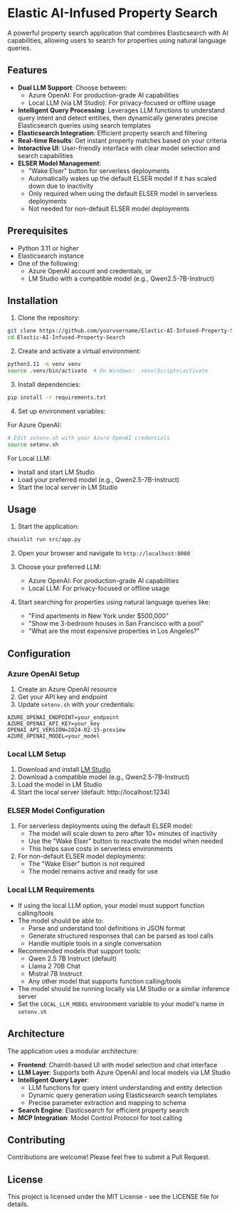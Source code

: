 # Elastic AI-Infused Property Search

A powerful property search application that combines Elasticsearch with AI capabilities, allowing users to search for properties using natural language queries.

## Features

- **Dual LLM Support**: Choose between:
  - Azure OpenAI: For production-grade AI capabilities
  - Local LLM (via LM Studio): For privacy-focused or offline usage
- **Intelligent Query Processing**: Leverages LLM functions to understand query intent and detect entities, then dynamically generates precise Elasticsearch queries using search templates
- **Elasticsearch Integration**: Efficient property search and filtering
- **Real-time Results**: Get instant property matches based on your criteria
- **Interactive UI**: User-friendly interface with clear model selection and search capabilities
- **ELSER Model Management**: 
  - "Wake Elser" button for serverless deployments
  - Automatically wakes up the default ELSER model if it has scaled down due to inactivity
  - Only required when using the default ELSER model in serverless deployments
  - Not needed for non-default ELSER model deployments

## Prerequisites

- Python 3.11 or higher
- Elasticsearch instance
- One of the following:
  - Azure OpenAI account and credentials, or
  - LM Studio with a compatible model (e.g., Qwen2.5-7B-Instruct)

## Installation

1. Clone the repository:
```bash
git clone https://github.com/yourusername/Elastic-AI-Infused-Property-Search.git
cd Elastic-AI-Infused-Property-Search
```

2. Create and activate a virtual environment:
```bash
python3.11 -m venv venv
source .venv/bin/activate  # On Windows: .venv\Scripts\activate
```

3. Install dependencies:
```bash
pip install -r requirements.txt
```

4. Set up environment variables:

For Azure OpenAI:
```bash
# Edit setenv.sh with your Azure OpenAI credentials
source setenv.sh
```

For Local LLM:
- Install and start LM Studio
- Load your preferred model (e.g., Qwen2.5-7B-Instruct)
- Start the local server in LM Studio

## Usage

1. Start the application:
```bash
chainlit run src/app.py
```

2. Open your browser and navigate to `http://localhost:8000`

3. Choose your preferred LLM:
   - Azure OpenAI: For production-grade AI capabilities
   - Local LLM: For privacy-focused or offline usage

4. Start searching for properties using natural language queries like:
   - "Find apartments in New York under $500,000"
   - "Show me 3-bedroom houses in San Francisco with a pool"
   - "What are the most expensive properties in Los Angeles?"

## Configuration

### Azure OpenAI Setup
1. Create an Azure OpenAI resource
2. Get your API key and endpoint
3. Update `setenv.sh` with your credentials:
```
AZURE_OPENAI_ENDPOINT=your_endpoint
AZURE_OPENAI_API_KEY=your_key
OPENAI_API_VERSION=2024-02-15-preview
AZURE_OPENAI_MODEL=your_model
```

### Local LLM Setup
1. Download and install [LM Studio](https://lmstudio.ai/)
2. Download a compatible model (e.g., Qwen2.5-7B-Instruct)
3. Load the model in LM Studio
4. Start the local server (default: http://localhost:1234)

### ELSER Model Configuration
1. For serverless deployments using the default ELSER model:
   - The model will scale down to zero after 10+ minutes of inactivity
   - Use the "Wake Elser" button to reactivate the model when needed
   - This helps save costs in serverless environments
2. For non-default ELSER model deployments:
   - The "Wake Elser" button is not required
   - The model remains active and ready for use

### Local LLM Requirements
- If using the local LLM option, your model must support function calling/tools
- The model should be able to:
  - Parse and understand tool definitions in JSON format
  - Generate structured responses that can be parsed as tool calls
  - Handle multiple tools in a single conversation
- Recommended models that support tools:
  - Qwen 2.5 7B Instruct (default)
  - Llama 2 70B Chat
  - Mistral 7B Instruct
  - Any other model that supports function calling/tools
- The model should be running locally via LM Studio or a similar inference server
- Set the `LOCAL_LLM_MODEL` environment variable to your model's name in `setenv.sh`

## Architecture

The application uses a modular architecture:
- **Frontend**: Chainlit-based UI with model selection and chat interface
- **LLM Layer**: Supports both Azure OpenAI and local models via LM Studio
- **Intelligent Query Layer**: 
  - LLM functions for query intent understanding and entity detection
  - Dynamic query generation using Elasticsearch search templates
  - Precise parameter extraction and mapping to schema
- **Search Engine**: Elasticsearch for efficient property search
- **MCP Integration**: Model Control Protocol for tool calling

## Contributing

Contributions are welcome! Please feel free to submit a Pull Request.

## License

This project is licensed under the MIT License - see the LICENSE file for details.
